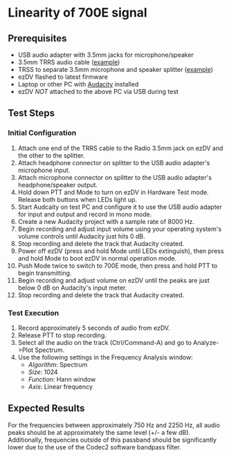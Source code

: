 # Linearity of 700E signal

## Prerequisites

* USB audio adapter with 3.5mm jacks for microphone/speaker
* 3.5mm TRRS audio cable ([example](https://www.amazon.com/gp/product/B07PJW6RQ7/ref=ppx_yo_dt_b_search_asin_title?ie=UTF8&psc=1))
* TRSS to separate 3.5mm microphone and speaker splitter ([example](https://www.amazon.com/UGREEN-Headphone-Splitter-Computer-Smartphone/dp/B073ZDDTH2/ref=sr_1_4?keywords=trrs+to+mic+and+headphone&qid=1679887399&sprefix=trrs+to+mic+%2Caps%2C149&sr=8-4))
* ezDV flashed to latest firmware
* Laptop or other PC with [Audacity](https://www.audacityteam.org/) installed
* ezDV *NOT* attached to the above PC via USB during test

## Test Steps

### Initial Configuration

1. Attach one end of the TRRS cable to the Radio 3.5mm jack on ezDV and the other to the splitter.
2. Attach headphone connector on splitter to the USB audio adapter's microphone input.
3. Attach microphone connector on splitter to the USB audio adapter's headphone/speaker output.
4. Hold down PTT and Mode to turn on ezDV in Hardware Test mode. Release both buttons when LEDs light up.
5. Start Audcaity on test PC and configure it to use the USB audio adapter for input and output and record in mono mode.
6. Create a new Audacity project with a sample rate of 8000 Hz.
7. Begin recording and adjust input volume using your operating system's volume controls until Audacity just hits 0 dB.
8. Stop recording and delete the track that Audacity created.
9. Power off ezDV (press and hold Mode until LEDs extinguish), then press and hold Mode to boot ezDV in normal operation mode.
10. Push Mode twice to switch to 700E mode, then press and hold PTT to begin transmitting.
11. Begin recording and adjust volume on ezDV until the peaks are just below 0 dB on Audacity's input meter.
12. Stop recording and delete the track that Audacity created.

### Test Execution

1. Record approximately 5 seconds of audio from ezDV.
2. Release PTT to stop recording.
3. Select all the audio on the track (Ctrl/Command-A) and go to Analyze->Plot Spectrum.
4. Use the following settings in the Frequency Analysis window:
    * *Algorithm*: Spectrum
    * *Size*: 1024
    * *Function*: Hann window
    * *Axis*: Linear frequency

## Expected Results

For the frequencies between approximately 750 Hz and 2250 Hz, all audio peaks should be at approximately the same level (+/- a few dB). Additionally, frequencies outside of this passband should be significantly lower due to the use of the Codec2 software bandpass filter.